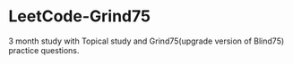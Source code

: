 # LeetCode-Grind75
3 month study with Topical study and Grind75(upgrade version of Blind75) practice questions.
